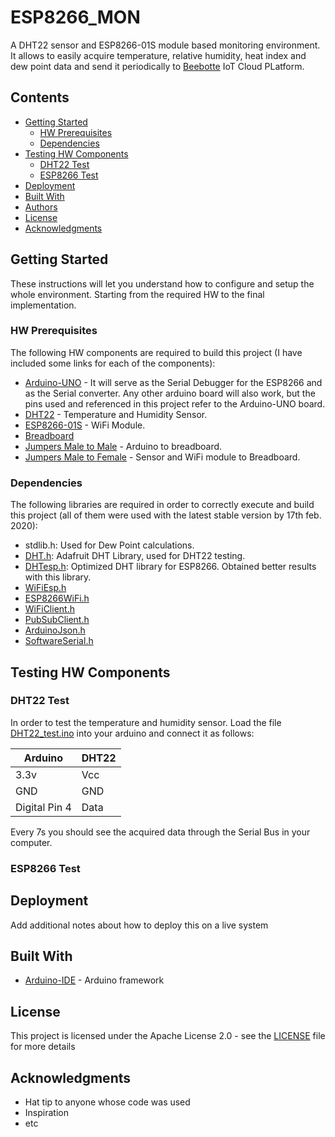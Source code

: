 # ESP8266_MON

A DHT22 sensor and ESP8266-01S module based monitoring environment. It allows to easily acquire temperature, relative humidity, heat index and dew point data and send it periodically to [Beebotte](https://beebotte.com) IoT Cloud PLatform.

## Contents

- [Getting Started](#Getting-Started)
	- [HW Prerequisites](#HW-Prerequisites)
	- [Dependencies](#Dependencies)
- [Testing HW Components](#Testing-HW-Components)
	- [DHT22 Test](#BHT22-Test)
	- [ESP8266 Test](#ESP8266-Test)
- [Deployment](#Deployment)
- [Built With](#Built-With)
- [Authors](#Authors)
- [License](#License)
- [Acknowledgments](#Acknowledgments)

## Getting Started

These instructions will let you understand how to configure and setup the whole environment. Starting from the required HW to the final implementation.

### HW Prerequisites

The following HW components are required to build this project (I have included some links for each of the components):

- [Arduino-UNO](https://store.arduino.cc/arduino-uno-rev3) - It will serve as the Serial Debugger for the ESP8266 and as the Serial converter. Any other arduino board will also work, but the pins used and referenced in this project refer to the Arduino-UNO board.
- [DHT22](https://www.banggood.com/AM2302-DHT22-Temperature-And-Humidity-Sensor-Module-p-937403.html?rmmds=search&cur_warehouse=CN) - Temperature and Humidity Sensor.
- [ESP8266-01S](https://www.banggood.com/ESP-01S-ESP8266-Serial-to-WiFi-Module-Wireless-Transparent-Transmission-Industrial-Grade-Smart-Home-Internet-of-Things-IOT-p-1471346.html?rmmds=search&cur_warehouse=CN) - WiFi Module.
- [Breadboard](https://www.banggood.com/Wholesale-Test-Develop-DIY-830-Point-Solderless-PCB-Bread-Board-For-MB-102-MB102-p-51331.html?rmmds=search&cur_warehouse=CN)
- [Jumpers Male to Male](https://www.banggood.com/40pcs-20cm-Male-To-Male-Color-Breadboard-Cable-Jumper-Cable-Dupont-Wire-p-70127.html?rmmds=search&cur_warehouse=USA) - Arduino to breadboard.
- [Jumpers Male to Female](https://www.banggood.com/40pcs-30cm-Male-To-Female-Jumper-Cable-Dupont-Wire-For-Arduino-p-994062.html?rmmds=search&cur_warehouse=ES) - Sensor and WiFi module to Breadboard.

### Dependencies

The following libraries are required in order to correctly execute and build this project (all of them were used with the latest stable version by 17th feb. 2020):

- stdlib.h: Used for Dew Point calculations.
- [DHT.h](https://github.com/adafruit/DHT-sensor-library): Adafruit DHT Library, used for DHT22 testing.
- [DHTesp.h](https://github.com/beegee-tokyo/DHTesp): Optimized DHT library for ESP8266. Obtained better results with this library.
- [WiFiEsp.h](https://github.com/bportaluri/WiFiEsp)
- [ESP8266WiFi.h](https://github.com/esp8266/Arduino/tree/master/libraries/ESP8266WiFi)
- [WiFiClient.h](https://github.com/esp8266/Arduino/tree/master/libraries/ESP8266WiFi)
- [PubSubClient.h](https://github.com/knolleary/pubsubclient/)
- [ArduinoJson.h](https://arduinojson.org/?utm_source=meta&utm_medium=library.properties)
- [SoftwareSerial.h](https://www.arduino.cc/en/Reference/SoftwareSerial)

## Testing HW Components

### DHT22 Test

In order to test the temperature and humidity sensor. Load the file [DHT22_test.ino](Test/DHT22_test.ino) into your arduino and connect it as follows:

| Arduino       | DHT22    | 
| ------------- |--------- |
| 3.3v          | Vcc      |
| GND           | GND      |
| Digital Pin 4 | Data     |

Every 7s you should see the acquired data through the Serial Bus in your computer.

### ESP8266 Test

## Deployment

Add additional notes about how to deploy this on a live system

## Built With

* [Arduino-IDE](https://www.arduino.cc/en/Main/Software) - Arduino framework 

## License

This project is licensed under the Apache License 2.0 - see the [LICENSE](LICENSE) file for more details

## Acknowledgments

* Hat tip to anyone whose code was used
* Inspiration
* etc




